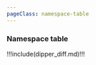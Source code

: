 ```yaml
---
pageClass: namespace-table
---
```


### Namespace table

!!!include(dipper_diff.md)!!!


<style lang="css">

  .namespace-table .theme-default-content {
    max-width: 100% !important;
    margin: 0;
  }

  .namespace-table .theme-default-content td {
    font-size: 15px;
    max-width: 250px;
  }
  
  .namespace-table .page {
    padding-left: 10em;
  }
  
  .namespace-table .sidebar {
    width: 10em !important;
  }

</style>

